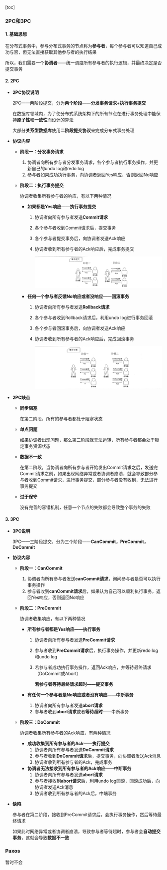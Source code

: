 [toc]



### 2PC和3PC

#### 1. 基础思想

在分布式事务中，参与分布式事务的节点称为**参与者**，每个参与者可以知道自己成功与否，但无法直接获取其他参与者的执行结果

所以，我们需要一个**协调者**——统一调度所有参与者的执行逻辑，并最终决定是否提交事务



#### 2. 2PC

* **2PC协议说明**

  2PC——两阶段提交，分为**两个阶段**——**分发事务请求**+**执行事务提交**

  在数据库领域内，为了使分布式系统架构下的所有节点在进行事务处理中能保持**原子性**和**一致性**而设计的算法

  大部分**关系型数据库**使用**二阶段提交协议**来完成分布式事务处理

* **协议内容**

  * **阶段一：分发事务请求**

    1. 协调者向所有参与者分发事务请求，各个参与者执行事务操作，并更新自己的undo log和redo log
    2. 参与者如果成功执行事务，向协调者返回Yes响应，否则返回No响应

  * **阶段二：执行事务提交**

    协调者收集所有参与者的响应，有以下两种情况

    * **如果都是Yes响应**——**执行事务提交**

      1. 协调者向所有参与者发送**Commit请求**

      2. 各个参与者收到Commit请求后，提交事务

      3. 各个参与者提交事务后，向协调者发送Ack响应

      4. 协调者收到所有参与者的Ack响应后，完成事务提交

         ![1](../p/11.png)

    * **任何一个参与者反馈No响应或者没响应**——**回滚事务**

      1. 协调者向所有参与者发送**Rollback请求**

      2. 各个参与者收到Rollback请求后，利用undo log进行事务回滚

      3. 各个参与者回滚事务后，向协调者发送Ack响应

      4. 协调者收到所有参与者的Ack响应后，完成回滚事务

         ![2](../p/12.png)

* **2PC缺点**

  * **同步阻塞**

    在第二阶段，所有的参与者都处于阻塞状态

  * **单点问题**

    如果协调者出现问题，那么第二阶段就无法运转，所有参与者都会处于锁定事务资源状态

  * **数据不一致**

    在第二阶段，当协调者向所有参与者开始发出Commit请求之后，发送完Commit请求之前，如果出现网络异常或者协调者崩溃，就会导致部分参与者收到Commit请求，进行事务提交，部分参与者没有收到，无法进行事务提交

  * **过于保守**

    没有完善的容错机制，任意一个节点的失败都会导致整个事务的失败

    

#### 3. 3PC

* **3PC说明**

  3PC——三阶段提交，分为三个阶段——**CanCommit，PreCommit，DoCommit**

* **协议内容**

  * **阶段一：CanCommit**

    1. 协调者向所有参与者发送**canCommit请求**，询问参与者是否可以执行事务操作
    2. 参与者收到**canCommit请求**后，如果认为自己可以顺利执行事务，返回Yes响应，否则返回No响应

  * **阶段二：PreCommit**

    协调者收集响应，有以下两种情况

    * **所有参与者都是Yes响应——执行事务**

      1. 协调者向所有参与者发送**PreCommit请求**

      2. 参与者收到**PreCommit请求**后，执行事务操作，并更新redo log和undo log

      3. 若参与者成功执行事务操作，返回Ack响应，并等待最终请求（DoCommit或Abort）

         **若参与者等待最终请求超时——提交事务**

    * **有任何一个参与者是No响应或者没有响应——中断事务**

      1. 协调者向所有参与者发送**abort请求**
      2. 参与者收到**abort请求**或者**等待超时**——中断事务

  * **阶段三：DoCommit**

    协调者收集所有参与者的Ack响应，有两种情况

    * **成功收集到所有参与者的Ack——执行提交**
      1. 协调者向所有参与者发送**DoCommit请求**
      2. 参与者收到**DoCommit请求**后，提交事务，向协调者发送Ack消息
      3. 协调者收到所有参与者的Ack，完成事务
    * **协调者无法接收到所有参与者的Ack响应——中断事务**
      1. 协调者向所有参与者发送**abort请求**
      2. 参与者接收到**abort请求**后，利用undo log回滚，回滚成功后，向协调者发送Ack消息
      3. 协调者收到所有参与者的Ack后，中端事务

* **缺陷**

  参与者在第二阶段，接收到PreCommit请求后，会执行事务操作，然后等待最终请求

  如果此时网络异常或者协调者崩溃，导致参与者等待超时，参与者会**自动提交事务**，这就会导致**数据不一致**



### Paxos

暂时不会

